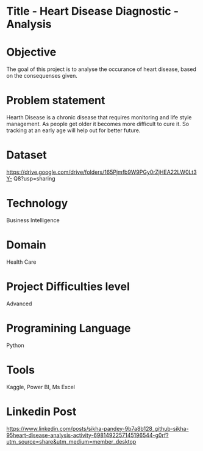 # Title -  Heart Disease Diagnostic - Analysis
# Objective
The goal of this project is to analyse the occurance of heart disease, based on the consequenses given.
# Problem statement 
Hearth Disease is a chronic disease that requires monitoring and life style management.
As people get older it becomes more difficult to cure it. So tracking at an early age will help out for better future.
# Dataset
https://drive.google.com/drive/folders/165Pjmfb9W9PGy0rZjHEA22LW0Lt3Y-
Q8?usp=sharing
# Technology
Business Intelligence
# Domain 
Health Care
# Project Difficulties level
Advanced
# Programining Language 
Python
# Tools 
Kaggle, Power BI, Ms Excel
# Linkedin Post 
https://www.linkedin.com/posts/sikha-pandey-9b7a8b128_github-sikha-95heart-disease-analysis-activity-6981492257145196544-g0rf?utm_source=share&utm_medium=member_desktop

